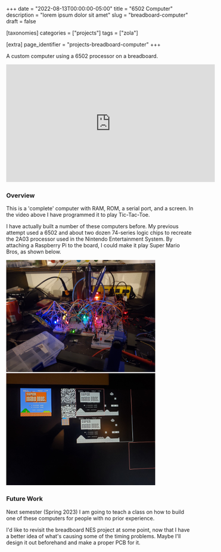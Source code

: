 +++
date = "2022-08-13T00:00:00-05:00"
title = "6502 Computer"
description = "lorem ipsum dolor sit amet"
slug = "breadboard-computer"
draft = false

[taxonomies]
    categories = ["projects"]
    tags = ["zola"]

[extra]
    page_identifier = "projects-breadboard-computer"
+++

A custom computer using a 6502 processor on a breadboard.

<!-- more -->

<iframe width="560" height="315" src="https://www.youtube.com/embed/36lvWIOPbbE" title="YouTube video player" frameborder="0" allow="accelerometer; autoplay; clipboard-write; encrypted-media; gyroscope; picture-in-picture; web-share" allowfullscreen></iframe>

### Overview

This is a 'complete' computer with RAM, ROM, a serial port, and a screen.
In the video above I have programmed it to play Tic-Tac-Toe.

I have actually built a number of these computers before.
My previous attempt used a 6502 and about two dozen 74-series logic chips
to recreate the 2A03 processor used in the Nintendo Entertainment System.
By attaching a Raspberry Pi to the board, I could make it play Super Mario Bros, as shown below.

<div class="col-auto">
    <img src="SuperMarioBrosComputer1.jpg" alt="Breadboard NES" height=300>
    <img src="SuperMarioBrosComputer2.jpg" alt="Super Mario Bros demo" height=300>
</div>

<p></p>

### Future Work

Next semester (Spring 2023) I am going to teach a class on how to build one of these computers
for people with no prior experience.

I'd like to revisit the breadboard NES project at some point,
now that I have a better idea of what's causing some of the timing problems.
Maybe I'll design it out beforehand and make a proper PCB for it.